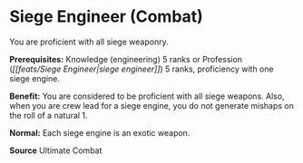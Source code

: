 ﻿---
cssclass: [feats]

---
# Siege Engineer (Combat)

You are proficient with all siege weaponry.

**Prerequisites:** Knowledge (engineering) 5 ranks or Profession (_[[feats/Siege Engineer|siege engineer]]_) 5 ranks, proficiency with one siege engine.

**Benefit:** You are considered to be proficient with all siege weapons. Also, when you are crew lead for a siege engine, you do not generate mishaps on the roll of a natural 1.

**Normal:** Each siege engine is an exotic weapon.

**Source** Ultimate Combat